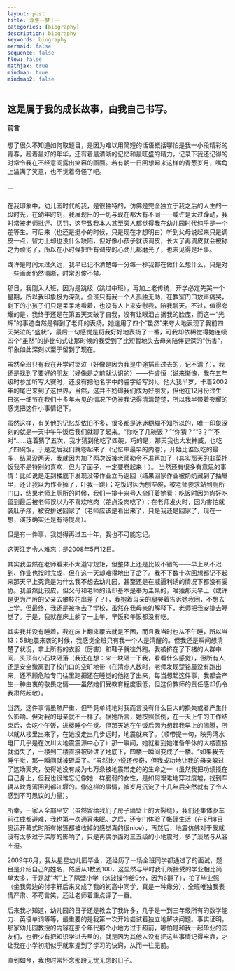 ```yaml
---
layout: post
title: 浮生一梦｜一
categories: [biography]
description: biography
keywords: biography
mermaid: false
sequence: false
flow: false
mathjax: true
mindmap: true
mindmap2: false
---
```

## 这是属于我的成长故事，由我自己书写。




#### 前言
想了很久不知道如何取题目，是因为难以用简短的话语概括哪怕是我一小段精彩的青春，趁着最好的年华，还有着最清晰的记忆和最旺盛的精力，记录下我还记得的时常令我在不经意间露出笑容的画面。若有朝一日回想起来这样的青葱岁月，嘴角上溢满了笑意，也不觉着奇怪了吧。
#### 一
在我印象中，幼儿园时代的我，是很独特的，仿佛是完全独立于我之后的人生的一段时光，在幼年时刻，我展现出的一切与现在都大有不同——或许是太过躁动，我时常被老师批评、惩罚，这导致我本人甚至旁人都觉得我在幼儿园时代纯乎是一个差等生。可后来（也还是挺小的时候，只是现在才想明白）听到父母说起来只是调皮一点，智力上却也没什么缺陷，但好像小孩子就该调皮，长大了再调皮就会被称之为顽劣了，所以在小时候把所有调皮的心劲儿都磨光了，也未见得是坏事。

或许是时间太过久远，我早已记不清楚每一分每一秒我都在做什么想什么，只是对一些画面仍然清晰，时常忍俊不禁。

那日，我刚入大班，因为是跳级（跳过中班），再加上老传统，开学必定先哭一个星期，所以我印象极为深刻。全班只有我一个人孤独无助，在教室门口放声痛哭，剩下的小孩子们只是呆呆地看着，也没有人上来安慰我，陪我聊天。不过，值得夸耀的是，我终于还是在第五天突破了自我，没有让眼泪占据我的脸庞，而这一“光辉”的事迹自然是得到了老师的表扬。她连用了四个“虽然”来夸大地表现了我前四天哭泣的“盛状”，最后一句感觉是将我好好地表扬了一番，可我却依稀觉得她连续四个“虽然”的排比句式让那时候的我受到了比短暂地失去母亲陪伴更深的“伤害”，印象如此深刻以至于留到了现在。

虽然全班只有我在开学时哭泣（好像是因为我是中途插班过去的，记不清了），我还是找到了要好的朋友（好像是之前就认识的）——许睿恒（说来惭愧，我在五年级时参加听写大赛时，还没有把他名字中的睿字给写对）。他大我半岁，卡着2002年的尾巴来到了这世界，当然，这并不妨碍我们成为好朋友，但他在12月份过生日这一细节在我们十多年未见的情况下仍被我记得清清楚楚，所以我半带着夸耀的感觉把这件小事情记下。

虽然这样，有关他的记忆却依旧不多，很多都是迷迷糊糊不知所以的，唯一印象深刻的就是一天中午午饭后我们就聊了起来。“你吃了几碗饭？”“你猜？”“3？”“不对“……连着猜了五次，我才猜到他吃了四碗，巧的是，那天我也大发神威，也吃了四碗饭。于是之后我们就卷起来了（记忆中最早的内卷），开始比谁饭吃的最多，结果没两天，我就因为加了两次饭被老师勒令不准再加了（其实那天的韭菜拌饭我不是特别的喜欢，但为了面子，一定要卷起来！）。
当然还有很多有意思的事情：比如说是走到楼底下发现没带作业立马返回（结果回家作业被奶奶藏到了抽屉里，还让我以为作业掉了，吓我一跳）；吃饭时因为刨空碗，被老师要求站到厕所门口，结果老师上厕所的时候，我们一排十来号人全盯着她看；吃饭时因为肉好吃留到最后被老师误以为不喜欢吃肉（差点没肉吃了）；在老师发火时，因为害怕就装肚子疼，被安排送回家了（老师应该是看出来了，只是我还是回家了，现在一想，演技确实还是有待提高）。

但是有一件事，我觉得再过五十年，我也不可能忘记。

这天注定令人难忘：是2008年5月12日。

其实我虽然在老师看来不太遵守规矩，但整体上还是比较不错的——早上从不迟到、作业也按时完成，但在这一天却难得地出了岔子。我不下数十次回想都记不起来那天早上究竟是为什么我不想去幼儿园，甚至还是在威逼利诱的情况下都没有妥协。我虽然比较皮，但父母和老师的话却基本是奉为圭臬的，唯独那天早上（或许是更为严厉的父亲去攀枝花出差了？），我抱着母亲的腿哭着告诉她我困，不想去上学。但最终，我还是被拖去了学校，虽然在我母亲的解释下，老师把我安排去睡觉了。于是，我就在床上躺了一上午，早饭和午饭都没有吃。

其实我并没有睡着，我在床上翻来覆去就是不困，而且我当时也从不午睡，所以当13：58地震来袭的时候，我感觉全班只有我一个人是清醒的。但我还是瞬间想清楚了状况，拿上所有的衣服（厉害）和鞋子就往外跑。我被挤在了下楼的人群中间，头顶有小石块砸落（我还在想：来一块砸一下我，看看什么感觉），但所有人还是安全撤离到了校门口的空旷地带（在清点人数时，老师发现楚铭晨没有跑出来，还不顾危险专门往里跑把还在睡觉的他抱了出来，每当想起这件事，我都会产生一种由衷的敬畏之情——虽然她们受教育程度很低，但这份教师的责任感却仍令我肃然起敬）。

当然，这件事情虽然严重，但毕竟单纯地对我而言没有什么巨大的损失或者产生什么影响。但对我的母亲就不一样了。据她所言，她按照惯例，在一天上午的工作结束后，会吃个午饭，进楼睡个午觉。但那天她在午饭后因为想起我早上的闹腾，所以就从楼里出来了，在她没走出几步远时，地震就来了。（顺带提一句，映秀湾水电厂几乎是在汶川大地震震源中心了）那一瞬间，她就看到她准备午休的大楼直接就消失了，一楼到三楼直接被砸进了地底下，四楼一瞬间变成了一楼。“如果我去睡午觉，那一瞬间就被砸扁了。“虽然比小说还传奇，但我成功地让我的母亲躲过了这场天灾，使得她没有成为七万条被地震带走的的生命之一（虽然我把功绩揽在自己身上，但我也很难忘记像她一样脆弱的女性，是如何艰难地穿过废墟，找到车辆从映秀湾回到都江堰的。像这样的事情，被岁月沉淀了十几年后突然就有了令人感到不可思议的力量）。

所幸，一家人全部平安（虽然留给我们了房子墙壁上的大裂缝），我们还集体驱车前往成都避难，我也第一次通宵未眠。之后，还专门体验了帐篷生活（在8月8日奥运开幕式时所有帐篷都被收掉的感觉真的很nice），再然后，地震仿佛对于我就没有太多过于深厚的影响了，只是再偶尔面对三五级的小地震时，多了淡然与从容不迫。

2009年6月，我从星星幼儿园毕业，还经历了一场全班同学都通过了的面试，题目是介绍自己的姓名，然后从1数到100，这显然与平时我们所接受的学业相比简单太多，于是就“考”上了隔壁小学（这波操作给9分，因为6翻了），拍了毕业照（坐我旁边的付宇轩后来又成了我的初高中同学，真是一种缘分），全班唯独我表情严肃、不苟言笑，还让老师着重点评了一番。

后来我才知道，幼儿园的日子还是教会了我许多，几乎是一到三年级所有的数学能力、英语单词等等，最重要的是我第一次开始尝试着独立地解决问题。事实证明，那家幼儿园教授的内容在那个年代那个小地方过于超前，哪怕是和我一起毕业的园友们，也很少有把知识学进去里的，就是因为其他人没有把这些事情记得牢靠，才让我在小学初期似乎就掌握到了学习的诀窍，从而一往无前。

直到如今，我也时常怀念那段无忧无虑的日子。
